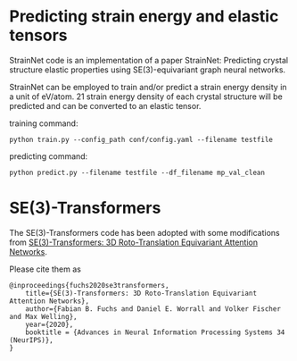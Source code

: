 # Predicting strain energy and elastic tensors
StrainNet code is an implementation of a paper StrainNet: Predicting crystal structure elastic properties using SE(3)-equivariant graph neural networks.

StrainNet can be employed to train and/or predict a strain energy density in a unit of eV/atom.
21 strain energy density of each crystal structure will be predicted and can be converted to an elastic tensor.

training command:
```
python train.py --config_path conf/config.yaml --filename testfile
```
predicting command:
```
python predict.py --filename testfile --df_filename mp_val_clean
```
# SE(3)-Transformers

The SE(3)-Transformers code has been adopted with some modifications from [SE(3)-Transformers: 3D Roto-Translation Equivariant Attention Networks](https://arxiv.org/abs/2006.10503). 

Please cite them as
```
@inproceedings{fuchs2020se3transformers,
    title={SE(3)-Transformers: 3D Roto-Translation Equivariant Attention Networks},
    author={Fabian B. Fuchs and Daniel E. Worrall and Volker Fischer and Max Welling},
    year={2020},
    booktitle = {Advances in Neural Information Processing Systems 34 (NeurIPS)},
}
```
